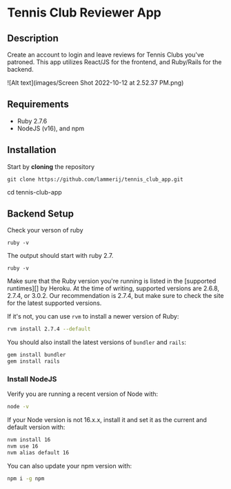 # Tennis Club Reviewer App

## Description

Create an account to login and leave reviews for Tennis Clubs you've patroned. This app utilizes React/JS for the frontend, and Ruby/Rails for the backend.

![Alt text](images/Screen Shot 2022-10-12 at 2.52.37 PM.png)

## Requirements

- Ruby 2.7.6
- NodeJS (v16), and npm


## Installation

Start by **cloning** the repository

```
git clone https://github.com/lammerij/tennis_club_app.git
```

cd tennis-club-app

## Backend Setup

Check your verson of ruby

```
ruby -v
```

The output should start with ruby 2.7.

```
ruby -v
```

Make sure that the Ruby version you're running is listed in the [supported
runtimes][] by Heroku. At the time of writing, supported versions are 2.6.8,
2.7.4, or 3.0.2. Our recommendation is 2.7.4, but make sure to check the site
for the latest supported versions.

If it's not, you can use `rvm` to install a newer version of Ruby:

```sh
rvm install 2.7.4 --default
```

You should also install the latest versions of `bundler` and `rails`:

```sh
gem install bundler
gem install rails
```

### Install NodeJS

Verify you are running a recent version of Node with:

```sh
node -v
```

If your Node version is not 16.x.x, install it and set it as the current and
default version with:

```sh
nvm install 16
nvm use 16
nvm alias default 16
```

You can also update your npm version with:

```sh
npm i -g npm
```